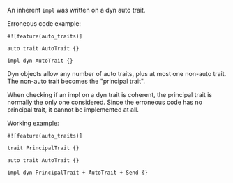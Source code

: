 An inherent `impl` was written on a dyn auto trait.

Erroneous code example:

```compile_fail,E0785
#![feature(auto_traits)]

auto trait AutoTrait {}

impl dyn AutoTrait {}
```

Dyn objects allow any number of auto traits, plus at most one non-auto trait.
The non-auto trait becomes the "principal trait".

When checking if an impl on a dyn trait is coherent, the principal trait is
normally the only one considered. Since the erroneous code has no principal
trait, it cannot be implemented at all.

Working example:

```
#![feature(auto_traits)]

trait PrincipalTrait {}

auto trait AutoTrait {}

impl dyn PrincipalTrait + AutoTrait + Send {}
```
